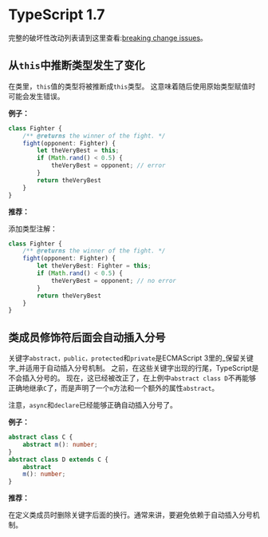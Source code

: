 # TypeScript 1.7

完整的破坏性改动列表请到这里查看:[breaking change issues](https://github.com/Microsoft/TypeScript/issues?q=is%3Aissue+milestone%3A%22TypeScript+1.7%22+label%3A%22breaking+change%22)。

## 从`this`中推断类型发生了变化

在类里，`this`值的类型将被推断成`this`类型。 这意味着随后使用原始类型赋值时可能会发生错误。

**例子：**

```typescript
class Fighter {
    /** @returns the winner of the fight. */
    fight(opponent: Fighter) {
        let theVeryBest = this;
        if (Math.rand() < 0.5) {
            theVeryBest = opponent; // error
        }
        return theVeryBest
    }
}
```

**推荐：**

添加类型注解：

```typescript
class Fighter {
    /** @returns the winner of the fight. */
    fight(opponent: Fighter) {
        let theVeryBest: Fighter = this;
        if (Math.rand() < 0.5) {
            theVeryBest = opponent; // no error
        }
        return theVeryBest
    }
}
```

## 类成员修饰符后面会自动插入分号

关键字`abstract，public，protected`和`private`是ECMAScript 3里的_保留关键字_并适用于自动插入分号机制。 之前，在这些关键字出现的行尾，TypeScript是不会插入分号的。 现在，这已经被改正了，在上例中`abstract class D`不再能够正确地继承`C`了，而是声明了一个`m`方法和一个额外的属性`abstract`。

注意，`async`和`declare`已经能够正确自动插入分号了。

**例子：**

```typescript
abstract class C {
    abstract m(): number;
}
abstract class D extends C {
    abstract
    m(): number;
}
```

**推荐：**

在定义类成员时删除关键字后面的换行。通常来讲，要避免依赖于自动插入分号机制。

